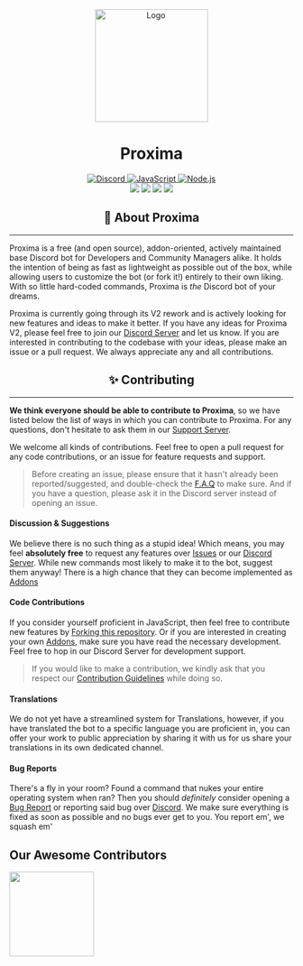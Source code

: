 <div align="center">
  <img src="https://avatars.githubusercontent.com/u/99198112?s=200&v=4" alt="Logo"  width="200">
  <h1>Proxima</h1>
  <a href="https://discord.neushore.dev/">
    <img border="0" alt="Discord" src="https://img.shields.io/badge/Discord-7289DA?style=for-the-badge&logo=discord&logoColor=white">
  </a>
  <a href="https://www.javascript.com/">
    <img border="0" alt="JavaScript" src="https://img.shields.io/badge/JavaScript-323330?style=for-the-badge&logo=javascript&logoColor=F7DF1E">
  </a>
  <a href="https://nodejs.org/">
    <img border="0" alt="Node.js" src="https://img.shields.io/badge/Node.js-339933?style=for-the-badge&logo=nodedotjs&logoColor=white">
  </a>
</div>

<div align="center">
    <img src="https://img.shields.io/badge/discord.js-v14-7354F6?logo=discord&logoColor=white&style=flat-square" />
    <img src="https://img.shields.io/github/stars/neushore/proxima.svg?logo=github&style=flat-square" />
    <img src="https://img.shields.io/github/license/neushore/proxima.svg?logo=github&style=flat-square" />
    <img src="https://img.shields.io/github/actions/workflow/status/neushore/proxima/nodejs.yml?branch=v2?label=test&logo=circleci&style=flat-square" />
</div>

<h2 align="center">📢 About Proxima</h2>

---

Proxima is a free (and open source), addon-oriented, actively maintained base Discord bot for Developers and Community Managers alike.
It holds the intention of being as fast as lightweight as possible out of the box, while allowing users to customize the bot (or fork it!)
entirely to their own liking. With so little hard-coded commands, Proxima is _the_ Discord bot of your dreams.

Proxima is currently going through its V2 rework and is actively looking for new features and ideas to make it better. If you have any ideas for Proxima V2,
please feel free to join our [Discord Server](https://neushore.dev/discord) and let us know. If you are interested in contributing to the codebase with your ideas,
please make an issue or a pull request. We always appreciate any and all contributions.

<h2 align="center">✨ Contributing</h2>

---

**We think everyone should be able to contribute to Proxima**, so we have listed below the list of ways in which you can contribute to Proxima. For any questions, don't hesitate to ask them in our [Support Server](https://discord.neushore.dev/).

We welcome all kinds of contributions. Feel free to open a pull request for any code contributions, or an issue for feature requests and support.

> Before creating an issue, please ensure that it hasn't already been reported/suggested, and double-check the [F.A.Q](https://neushore.dev/) to make sure.
> And if you have a question, please ask it in the Discord server instead of opening an issue.

#### Discussion & Suggestions

We believe there is no such thing as a stupid idea! Which means, you may feel **absolutely free** to request any features over [Issues](https://github.com/NeuShore/Proxima/issues) or our [Discord Server](https://discord.neushore.dev/). While new commands most likely to make it to the bot, suggest them anyway! There is a high chance that they can become implemented as [Addons](https://Proxima.dev/docs/Developers/Addons/first-party)

#### Code Contributions

If you consider yourself proficient in JavaScript, then feel free to contribute new features by [Forking this repository](https://github.com/NeuShore/Proxima/fork). Or if you are interested in creating your own [Addons](https://Proxima.dev/Developers/Addons/creating-addons), make sure you have read the necessary development. Feel free to hop in our Discord Server for development support.

> If you would like to make a contribution, we kindly ask that you respect our [Contribution Guidelines](https://github.com/NeuShore/Proxima/blob/main/.github/CONTRUBUTING.md) while doing so.

#### Translations

We do not yet have a streamlined system for Translations, however, if you have translated the bot to a specific language you are proficient in, you can offer your work to public appreciation by sharing it with us for us share your translations in its own dedicated channel.

#### Bug Reports

There's a fly in your room? Found a command that nukes your entire operating system when ran? Then you should _definitely_ consider opening a [Bug Report](https://github.com/NeuShore/Proxima/issues) or reporting said bug over [Discord](https://discord.neushore.dev/). We make sure everything is fixed as soon as possible and no bugs ever get to you. You report em', we squash em'

####

## Our Awesome Contributors

<a href="https://github.com/tors-img.web.app/image?repo=NeuShore/Proxima-ordered list/Proxima-c2/graphs/contributors">
  <img src="https://contributors-img.web.app/image?repo=NeuShore/Proxima-v2" width="150"/>
</a>
